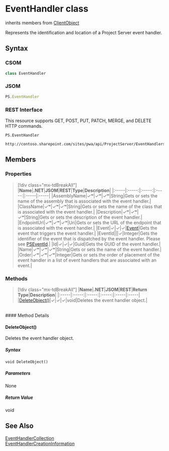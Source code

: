 [comment]: # (Name:EventHandler)
[comment]: # (Name:Microsoft.ProjectServer.EventHandler)
[comment]: # (Type:class)
[comment]: # (Status:Verified)

# <a name="name"></a>EventHandler class

inherits members from [ClientObject](https://msdn.microsoft.com/en-us/library/microsoft.sharepoint.client.clientobject.aspx)<br/>

<a name="description"></a>Represents the identification and location of a Project Server event handler.

## <a name="syntax"></a>Syntax

### CSOM

```cs
class EventHandler 
```
### JSOM

```javascript
PS.EventHandler
```
### REST Interface

This resource supports GET, POST, PUT, PATCH, MERGE, and DELETE HTTP commands.

```
PS.EventHandler

http://contoso.sharepoint.com/sites/pwa/api/ProjectServer/EventHandlers('{handlerid}')
```

## <a name="members"></a>Members

### <a name="properties"></a>Properties
> [!div class="mx-tdBreakAll"]
|**Name**|**.NET**|**JSOM**|**REST**|**Type**|**Description**|
|:-----|:-----:|:-----:|:-----:|:-----|:-----|
|<a name="AssemblyName"></a>AssemblyName|&#x2713;&#x02B7;|&#x2713;&#x02B7;|&#x2713;&#x02B7;|String|Gets or sets the name of the assembly that is associated with the event handler.|
|<a name="ClassName"></a>ClassName|&#x2713;&#x02B7;|&#x2713;&#x02B7;|&#x2713;&#x02B7;|String|Gets or sets the name of the class that is associated with the event handler.|
|<a name="Description"></a>Description|&#x2713;&#x02B7;|&#x2713;&#x02B7;|&#x2713;&#x02B7;|String|Gets or sets the description of the event handler.|
|<a name="EndpointUrl"></a>EndpointUrl|&#x2713;&#x02B7;|&#x2713;&#x02B7;|&#x2713;&#x02B7;|Uri|Gets or sets the URL of the endpoint that is associated with the event handler.|
|<a name="Event"></a>Event|&#x2713;|&#x2713;|&#x2713;|[Event](Event.md)|Gets the event that triggers the event handler.|
|<a name="EventId"></a>EventId|||&#x2713;|Integer|Gets the identifier of the event that is dispatched by the event handler.  Please see [PSEventId](https://msdn.microsoft.com/en-us/library/office/websvcevents.pseventid_di_pj14mref.aspx).|
|<a name="Id"></a>Id|&#x2713;|&#x2713;|&#x2713;|Guid|Gets the GUID of the event handler.|
|<a name="Name"></a>Name|&#x2713;&#x02B7;|&#x2713;&#x02B7;|&#x2713;&#x02B7;|String|Gets or sets the name of the event handler.|
|<a name="Order"></a>Order|&#x2713;&#x02B7;|&#x2713;&#x02B7;|&#x2713;&#x02B7;|Integer|Gets or sets the order of placement of the event handler in a list of event handlers that are associated with an event.|

### <a name="methods"></a>Methods
> [!div class="mx-tdBreakAll"]
|**Name**|**.NET**|**JSOM**|**REST**|**Return Type**|**Description**|
|:-----|:-----:|:-----:|:-----:|:-----|:-----|
|[DeleteObject()](#DeleteObject__)|&#x2713;|&#x2713;|&#x2713;|void|Deletes the event handler object.|

<br/>
#### Method Details

#### <a name="DeleteObject__"></a>DeleteObject()
 
Deletes the event handler object.

##### Syntax

```
void DeleteObject()
```

##### Parameters

None

##### Return Value

void

## <a name="seeAlso"></a>See Also

[EventHandlerCollection](EventHandlerCollection.md)<br/>
[EventHandlerCreationInformation](EventHandlerCreationInformation.md)<br/>
